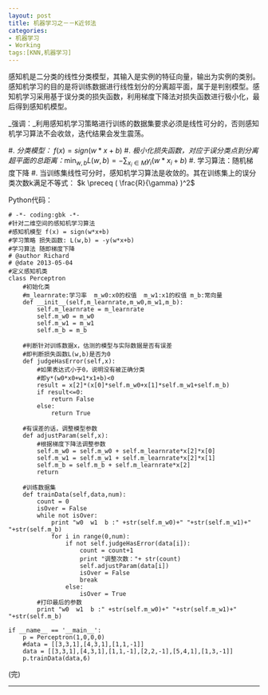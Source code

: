 ```yaml
---
layout: post
title: 机器学习之－－K近邻法
categories:
- 机器学习
- Working
tags:[KNN,机器学习]
---
```

感知机是二分类的线性分类模型，其输入是实例的特征向量，输出为实例的类别。
感知机学习的目的是将训练数据进行线性划分的分离超平面，属于是判别模型。感知机学习采用基于误分类的损失函数，利用梯度下降法对损失函数进行极小化，最后得到感知机模型。

_强调：_利用感知机学习策略进行训练的数据集要求必须是线性可分的，否则感知机学习算法不会收敛，迭代结果会发生震荡。

#. *分类模型：* $f(x)=sign(w*x+b)$
#. *极小化损失函数，对应于误分类点到分离超平面的总距离：*$\min_{w,b}L(w,b)=-\sum_{{x}_{i} \in M}{y}_{i}(w*{x}_{i}+b)$
#. 学习算法：随机梯度下降
#. 当训练集线性可分时，感知机学习算法是收敛的。其在训练集上的误分类次数k满足不等式：
$k \preceq ( \frac{R}{\gamma} )^2$

Python代码：

~~~~~~~~~~~~~~~~~~~~~~~~~~~~~~~~~ {.python .numberLines}
# -*- coding:gbk -*- 
#针对二维空间的感知机学习算法 
#感知机模型 f(x) = sign(w*x+b) 
#学习策略 损失函数: L(w,b) = -y(w*x+b) 
#学习算法 随即梯度下降 
# @author Richard
# @date 2013-05-04
#定义感知机类 
class Perceptron
    #初始化类 
    #m_learnrate:学习率  m_w0:x0的权值  m_w1:x1的权值 m_b:常向量 
    def __init__(self,m_learnrate,m_w0,m_w1,m_b): 
        self.m_learnrate = m_learnrate 
        self.m_w0 = m_w0 
        self.m_w1 = m_w1 
        self.m_b = m_b 

    #判断针对训练数据x，估测的模型与实际数据是否有误差 
    #即判断损失函数L(w,b)是否为0 
    def judgeHasError(self,x): 
        #如果表达式小于0，说明没有被正确分类 
        #即y*(w0*x0+w1*x1+b)<0 
        result = x[2]*(x[0]*self.m_w0+x[1]*self.m_w1+self.m_b) 
        if result<=0: 
            return False 
        else: 
            return True 

    #有误差的话，调整模型参数 
    def adjustParam(self,x): 
        #根据梯度下降法调整参数 
        self.m_w0 = self.m_w0 + self.m_learnrate*x[2]*x[0] 
        self.m_w1 = self.m_w1 + self.m_learnrate*x[2]*x[1] 
        self.m_b = self.m_b + self.m_learnrate*x[2] 
        return 

    #训练数据集 
    def trainData(self,data,num): 
        count = 0 
        isOver = False 
        while not isOver: 
            print "w0  w1  b :" +str(self.m_w0)+" "+str(self.m_w1)+" "+str(self.m_b) 
            for i in range(0,num): 
                if not self.judgeHasError(data[i]): 
                    count = count+1 
                    print "调整次数："+ str(count) 
                    self.adjustParam(data[i]) 
                    isOver = False 
                    break 
                else: 
                    isOver = True 
        #打印最后的参数 
        print "w0  w1  b :" +str(self.m_w0)+" "+str(self.m_w1)+" "+str(self.m_b) 

if __name__ == '__main__': 
    p = Perceptron(1,0,0,0) 
    #data = [[3,3,1],[4,3,1],[1,1,-1]] 
    data = [[3,3,1],[4,3,1],[1,1,-1],[2,2,-1],[5,4,1],[1,3,-1]] 
    p.trainData(data,6) 
~~~~~~~~~~~~~~~~~~~~~~~~~~~~~~~~~

(完)

----
